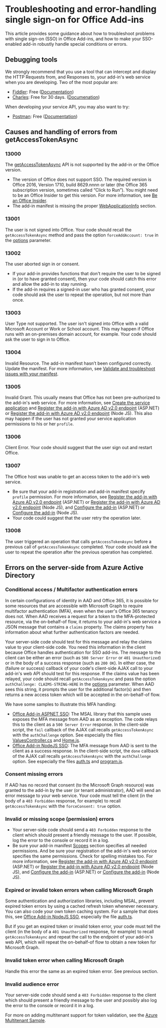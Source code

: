 # Troubleshooting and error-handling single sign-on for Office Add-ins

This article provides some guidance about how to troubleshoot problems with single sign-on (SSO) in Office  Add-ins, and how to make your SSO-enabled add-in robustly handle special conditions or errors.

## Debugging tools

We strongly recommend that you use a tool that can intercept and display the HTTP Requests from, and Responses to, your add-in's web service when you are developing. Two of the most popular are: 

- [Fiddler](http://www.telerik.com/fiddler): Free ([Documentation](http://docs.telerik.com/fiddler/configure-fiddler/tasks/configurefiddler))
- [Charles](https://www.charlesproxy.com/): Free for 30 days. ([Documenation](https://www.charlesproxy.com/documentation/))

When developing your service API, you may also want to try:

- [Postman](http://www.getpostman.com/postman): Free ([Documentation](https://www.getpostman.com/docs/))

## Causes and handling of errors from getAccessTokenAsync

### 13000

The [getAccessTokenAsync](../../reference/shared/office.context.auth.getAccessTokenAsync.md) API is not supported by the add-in or the Office version. 

- The version of Office does not support SSO. The required version is Office 2016, Version 1710, build 8629.nnnn or later (the Office 365 subscription version, sometimes called “Click to Run”). You might need to be an Office Insider to get this version. For more information, see [Be an Office Insider](https://products.office.com/en-us/office-insider?tab=tab-1). 
- The add-in manifest is missing the proper [WebApplicationInfo](../../reference/manifest/webapplicationinfo.md) section.

### 13001

The user is not signed into Office. Your code should recall the `getAccessTokenAsync` method and pass the option `forceAddAccount: true` in the [options](../../reference/shared/office.context.auth.getAccessTokenAsync.md#parameters) parameter. 

### 13002

The user aborted sign in or consent. 
- If your add-in provides functions that don't require the user to be signed in (or to have granted consent), then your code should catch this error and allow the add-in to stay running.
- If the add-in requires a signed-in user who has granted consent, your code should ask the user to repeat the operation, but not more than once. 

### 13003

User Type not supported. The user isn't signed into Office with a valid Microsoft Account or Work or School account. This may happen if Office runs with an on-premises domain account, for example. Your code should ask the user to sign in to Office.

### 13004

Invalid Resource. The add-in manifest hasn’t been configured correctly. Update the manifest. For more information, see [Validate and troubleshoot issues with your manifest](troubleshoot-manifest.md).

### 13005

Invalid Grant. This usually means that Office has not been pre-authorized to the add-in's web service. For more information, see [Create the service application](../../docs/develop/sso-in-office-add-ins.md#create-the-service-application) and [Register the add-in with Azure AD v2.0 endpoint](../../docs/develop/create-sso-office-add-ins-aspnet.md#register-the-add-in-with-azure-ad-v2-0-endpoint) (ASP.NET) or [Register the add-in with Azure AD v2.0 endpoint](../../docs/develop/create-sso-office-add-ins-nodejs.md#register-the-add-in-with-azure-ad-v2-0-endpoint) (Node JS). This also may happen if the user has not granted your service application permissions to his or her `profile`.

### 13006

Client Error. Your code should suggest that the user sign out and restart Office.

### 13007

The Office host was unable to get an access token to the add-in's web service.
- Be sure that your add-in registration and add-in manifest specify `profile` permission. For more information, see [Register the add-in with Azure AD v2.0 endpoint](../../docs/develop/create-sso-office-add-ins-aspnet.md#register-the-add-in-with-azure-ad-v2-0-endpoint) (ASP.NET) or [Register the add-in with Azure AD v2.0 endpoint](../../docs/develop/create-sso-office-add-ins-nodejs.md#register-the-add-in-with-azure-ad-v2-0-endpoint) (Node JS), and [Configure the add-in](../../docs/develop/create-sso-office-add-ins-aspnet.md#configure-the-add-in) (ASP.NET) or [Configure the add-in](../../docs/develop/create-sso-office-add-ins-nodejs.md#configure-the-add-in) (Node JS).
- Your code could suggest that the user retry the operation later.

### 13008

The user triggered an operation that calls `getAccessTokenAsync` before a previous call of `getAccessTokenAsync` completed. Your code should ask the user to repeat the operation after the previous operation has completed.

## Errors on the server-side from Azure Active Directory

### Conditional access / Multifactor authentication errors
 
In certain configurations of identity in AAD and Office 365, it is possible for some resources that are accessible with Microsoft Graph to require multifactor authentication (MFA), even when the user's Office 365 tenancy does not. When AAD receives a request for a token to the MFA-protected resource, via the on-behalf-of flow, it returns to your add-in's web service a JSON message that contains a `claims` property. The claims property has information about what further authentication factors are needed. 

Your server-side code should test for this message and relay the claims value to your client-side code. You need this information in the client because Office handles authentication for SSO add-ins. The message to the client can be either an error (such as `500 Server Error` or `401 Unauthorized`) or in the body of a success response (such as `200 OK`). In either case, the (failure or success) callback of your code's client-side AJAX call to your add-in's web API should test for this response. If the claims value has been relayed, your code should recall `getAccessTokenAsync` and pass the option `authChallenge: CLAIMS-STRING-HERE` in the [options](../../reference/shared/office.context.auth.getAccessTokenAsync.md#parameters) parameter. When AAD sees this string, it prompts the user for the additional factor(s) and then returns a new access token which will be accepted in the on-behalf-of flow.

We have some samples to illustrate this MFA handling: 

- [Office Add-in ASPNET SSO](https://github.com/OfficeDev/Office-Add-in-ASPNET-SSO): The MSAL library that this sample uses exposes the MFA message from AAD as an exception. The code relays this to the client as a `500 Server Error` response. In the client-side script, the `fail` callback of the AJAX call recalls `getAccessTokenAsync` with the `authChallenge` option. See especially the files [ValuesController.cs](https://github.com/OfficeDev/Office-Add-in-ASPNET-SSO/blob/master/Complete/Office-Add-in-ASPNET-SSO-WebAPI/Controllers/ValuesController.cs) and [Home.js](https://github.com/OfficeDev/Office-Add-in-ASPNET-SSO/blob/master/Complete/Office-Add-in-ASPNET-SSO-WebAPI/Scripts/Home.js).
- [Office Add-in NodeJS SSO](https://github.com/OfficeDev/Office-Add-in-NodeJS-SSO): The MFA message from AAD is sent to the client as a success response. In the client-side script, the `done` callback of the AJAX call recalls `getAccessTokenAsync` with the `authChallenge` option. See especially the files [auth.ts](https://github.com/OfficeDev/Office-Add-in-NodeJS-SSO/blob/master/Completed/src/auth.ts) and [program.js](https://github.com/OfficeDev/Office-Add-in-NodeJS-SSO/blob/master/Completed/public/program.js).

### Consent missing errors

If AAD has no record that consent (to the Microsoft Graph resource) was granted to the add-in by the user (or tenant administrator), AAD will send an error message to your web service. Your code must tell the client (in the body of a `403 Forbidden` response, for example) to recall `getAccessTokenAsync` with the `forceConsent: true` option.

### Invalid or missing scope (permission) errors

- Your server-side code should send a `403 Forbidden` response to the client which should present a friendly message to the user. If possible, log the error to the console or record it in a log.
- Be sure your add-in manifest [Scopes](../../reference/manifest/scopes.md)  section specifies all needed permissions. And be sure your registration of the add-in's web service specifies the same permissions. Check for spelling mistakes too. For more information, see [Register the add-in with Azure AD v2.0 endpoint](../../docs/develop/create-sso-office-add-ins-aspnet.md#register-the-add-in-with-azure-ad-v2-0-endpoint) (ASP.NET) or [Register the add-in with Azure AD v2.0 endpoint](../../docs/develop/create-sso-office-add-ins-nodejs.md#register-the-add-in-with-azure-ad-v2-0-endpoint) (Node JS), and [Configure the add-in](../../docs/develop/create-sso-office-add-ins-aspnet.md#configure-the-add-in) (ASP.NET) or [Configure the add-in](../../docs/develop/create-sso-office-add-ins-nodejs.md#configure-the-add-in) (Node JS).

### Expired or invalid token errors when calling Microsoft Graph

Some authentication and authorization libraries, including MSAL, prevent expired token errors by using a cached refresh token whenever necessary. You can also code your own token caching system. For a sample that does this, see [Office Add-in NodeJS SSO](https://github.com/OfficeDev/Office-Add-in-NodeJS-SSO), especially the file [auth.ts](https://github.com/OfficeDev/Office-Add-in-NodeJS-SSO/blob/master/Completed/src/auth.ts).

But if you get an expired token or invalid token error, your code must tell the client (in the body of a `401 Unauthorized` response, for example) to recall `getAccessTokenAsync` and repeat the call to the endpoint of your add-in's web API, which will repeat the on-behalf-of flow to obtain a new token for Microsoft Graph. 

### Invalid token error when calling Microsoft Graph

Handle this error the same as an expired token error. See previous section.

### Invalid audience error

Your server-side code should send a `403 Forbidden` response to the client which should present a friendly message to the user and possibly also log the error to the console or record it in a log.

For more on adding multitenant support for token validation, see the [Azure Multitenant Sample](https://github.com/Azure-Samples/active-directory-dotnet-webapp-webapi-multitenant-openidconnect).
